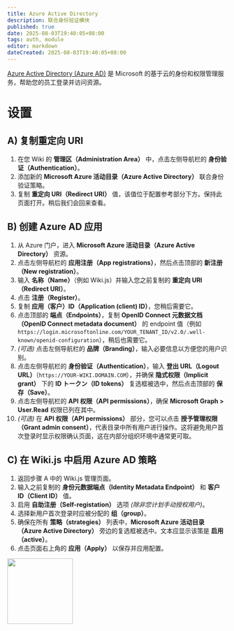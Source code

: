 ```yaml
---
title: Azure Active Directory
description: 联合身份验证模块
published: true
date: 2025-08-03T19:40:05+08:00
tags: auth, module
editor: markdown
dateCreated: 2025-08-03T19:40:05+08:00
---
```


[Azure Active Directory (Azure AD)](https://azure.microsoft.com/en-ca/services/active-directory/) 是 Microsoft 的基于云的身份和权限管理服务，帮助您的员工登录并访问资源。

# 设置

## A) 复制重定向 URI

1. 在您 Wiki 的 **管理区（Administration Area）** 中，点击左侧导航栏的 **身份验证（Authentication）**。
1. 添加新的 **Microsoft Azure 活动目录（Azure Active Directory）** 联合身份验证策略。
1. 复制 **重定向 URI（Redirect URI）** 值，该值位于配置参考部分下方。保持此页面打开。稍后我们会回来查看。

## B) 创建 Azure AD 应用

1. 从 Azure 门户，进入 **Microsoft Azure 活动目录（Azure Active Directory）** 资源。
1. 点击左侧导航栏的 **应用注册（App registrations）**，然后点击顶部的 **新注册（New registration）**。
1. 输入 **名称（Name）**（例如 Wiki.js）并输入您之前复制的 **重定向 URI（Redirect URI）**。
1. 点击 **注册（Register）**。
1. 复制 **应用（客户）ID（Application (client) ID）**，您稍后需要它。
1. 点击顶部的 **端点（Endpoints）**，复制 **OpenID Connect 元数据文档（OpenID Connect metadata document）** 的 endpoint 值（例如 `https://login.microsoftonline.com/YOUR_TENANT_ID/v2.0/.well-known/openid-configuration`），稍后也需要它。
1. *(可选)* 点击左侧导航栏的 **品牌（Branding）**，输入必要信息以方便您的用户识别。
1. 点击左侧导航栏的 **身份验证（Authentication）**，输入 **登出 URL（Logout URL）**（`https://YOUR-WIKI.DOMAIN.COM`），并确保 **隐式权限（Implicit grant）** 下的 **ID トークン（ID tokens）** 复选框被选中，然后点击顶部的 **保存（Save）**。
1. 点击左侧导航栏的 **API 权限（API permissions）**，确保 **Microsoft Graph > User.Read** 权限已列在其中。
1. *(可选)* 在 **API 权限（API permissions）** 部分，您可以点击 **授予管理权限（Grant admin consent）**，代表目录中所有用户进行操作。这将避免用户首次登录时显示权限确认页面，这在内部分组织环境中通常更可取。

## C) 在 Wiki.js 中启用 Azure AD 策略

1. 返回步骤 A 中的 Wiki.js 管理页面。
1. 输入之前复制的 **身份元数据端点（Identity Metadata Endpoint）** 和 **客户 ID（Client ID）** 值。
1. 启用 **自助注册（Self-registation）** 选项 *(除非您计划手动授权用户)*。
1. 选择新用户首次登录时应被分配的 **组（group）**。
1. 确保在所有 **策略（strategies）** 列表中，**Microsoft Azure 活动目录（Azure Active Directory）** 旁边的复选框被选中。文本应显示该策是 **启用（active）**。
1. 点击页面右上角的 **应用（Apply）** 以保存并应用配置。

<img src="https://static.requarks.io/logo/azure.svg" class="align-abstopright" style="width:150px;" />
  
